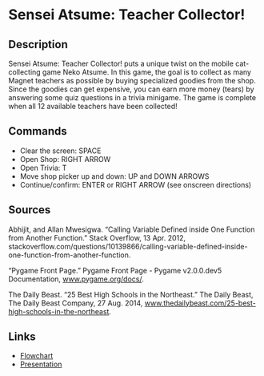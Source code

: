 # Sensei Atsume: Teacher Collector!

## Description

Sensei Atsume: Teacher Collector! puts a unique twist on the mobile cat-collecting game Neko Atsume. In this game, the goal is to collect as many Magnet teachers as possible by buying specialized goodies from the shop. Since the goodies can get expensive, you can earn more money (tears) by answering some quiz questions in a trivia minigame. The game is complete when all 12 available teachers have been collected!

## Commands

* Clear the screen: SPACE
* Open Shop: RIGHT ARROW
* Open Trivia: T
* Move shop picker up and down: UP and DOWN ARROWS
* Continue/confirm: ENTER or RIGHT ARROW (see onscreen directions)

## Sources

Abhijit, and Allan Mwesigwa. “Calling Variable Defined inside One Function 
    from Another Function.” Stack Overflow, 13 Apr. 2012, stackoverflow.com/questions/10139866/calling-variable-defined-inside-one-function-from-another-function.

“Pygame Front Page.” Pygame Front Page - Pygame v2.0.0.dev5 Documentation, 
    www.pygame.org/docs/.

The Daily Beast. “25 Best High Schools in the Northeast.” The Daily Beast,
    The Daily Beast Company, 27 Aug. 2014, www.thedailybeast.com/25-best-high-schools-in-the-northeast.

## Links

* [Flowchart](sensei_atsume_flowchart.pdf)
* [Presentation](https://docs.google.com/presentation/d/1wY5EsaHC_lkkUOa5XCd8910cp6xu8yyW_ucyy2mZ_ec/edit?usp=sharing)
